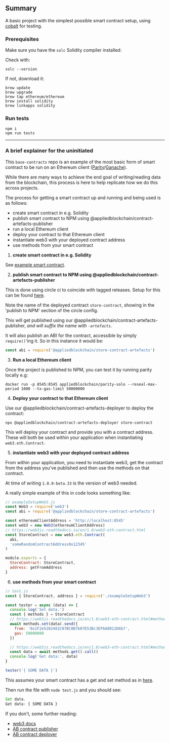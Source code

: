 ## Summary
A basic project with the simplest possible smart contract setup, using
[cobalt](https://github.com/appliedblockchain/cobalt) for testing.

### Prerequisites

Make sure you have the `solc` Solidity compiler installed:

Check with:
```
solc --version
```

If not, download it:
```
brew update
brew upgrade
brew tap ethereum/ethereum
brew install solidity
brew linkapps solidity
```
### Run tests
```
npm i
npm run tests
```

----------------------------------

### A brief explainer for the uninitiated
This `base-contracts` repo is an example of the most basic form of smart contract
to be run on an Ethereum client ([Parity](https://wiki.parity.io/)/[Ganache](http://truffleframework.com/ganache/)).

While there are many ways to achieve the end goal of writing/reading data from the
blockchain, this process is here to help replicate how we do this across projects.

The process for getting a smart contract up and running and being used is as follows:

- create smart contract in e.g. Solidity
- publish smart contract to NPM using @appliedblockchain/contract-artefacts-publisher
- run a local Ethereum client
- deploy your contract to that Ethereum client
- instantiate web3 with your deployed contract address
- use methods from your smart contract

1. **create smart contract in e.g. Solidity**

See [example smart contract](contracts/Store.sol).

2. **publish smart contract to NPM using @appliedblockchain/contract-artefacts-publisher**

This is done using circle ci to coincide with tagged releases. Setup for this can be found
[here](.circleci/config.yml).

Note the name of the deployed contract `store-contract`, showing in the 'publish to NPM'
section of the circle config.

This will get published using our @appliedblockchain/contract-artefacts-publisher,
_and will suffix the name with `-artefacts`_.

It will also publish an ABI for the contract, accessible by simply `require()`'ing it. So
in this instance it would be:
```javascript
const abi = require('@appliedblockchain/store-contract-artefacts')
```
3. **Run a local Ethereum client**

Once the project is published to NPM, you can test it by running parity locally e.g:
```
docker run -p 8545:8545 appliedblockchain/parity-solo --reseal-max-period 1000 --tx-gas-limit 50000000
```

4. **Deploy your contract to that Ethereum client**

Use our @appliedblockchain/contract-artefacts-deployer to deploy the contract:
```
npx @appliedblockchain/contract-artefacts-deployer store-contract
```

This will deploy your contract and provide you with a contract address. These will both be used within your application when instantiating `web3.eth.Contract`.

5. **instantiate web3 with your deployed contract address**

From within your application, you need to instantiate web3, get the contract from the address
you've published and then use the methods on that contract.

At time of writing `1.0.0-beta.33` is the version of web3 needed.

A really simple example of this in code looks something like:

```javascript
// exampleSetupWeb3.js
const Web3 = require('web3')
const abi = require('@appliedblockchain/store-contract-artefacts')

const ethereumClientAddress = 'http://localhost:8545'
const web3 = new Web3(ethereumClientAddress)
// https://web3js.readthedocs.io/en/1.0/web3-eth-contract.html
const StoreContract = new web3.eth.Contract(
  abi,
  'someRandomContractAddress0x12345'
)

module.exports = {
  StoreContract: StoreContract,
  address: getFromAddress
}
```
6. **use methods from your smart contract**

```javascript
// test.js
const { StoreContract, address } = require('./exampleSetupWeb3')

const tester = async (data) => {
  console.log('Set data.')
  const { methods } = StoreContract
  // https://web3js.readthedocs.io/en/1.0/web3-eth-contract.html#methods-mymethod-send
  await methods.set(data).send({
    from: '0x1F2e5282481C07BC8B7b07E53Bc3EF6A8012D6b7',
    gas: 50000000
  })

  // https://web3js.readthedocs.io/en/1.0/web3-eth-contract.html#methods-mymethod-call
  const data = await methods.get().call()
  console.log('Get data:', data)
}

tester('{ SOME DATA }')
```

This assumes your smart contract has a get and set method as in [here](contracts/Store.sol).

Then run the file with `node test.js` and you should see:

```javascript
Set data.
Get data: { SOME DATA }
```

If you don't, some further reading:
- [web3 docs](https://web3js.readthedocs.io/en/1.0/web3.html)
- [AB contract publisher](https://github.com/appliedblockchain/contract-artefacts-publisher)
- [AB contract deployer](https://github.com/appliedblockchain/contract-artefacts-deployer)
